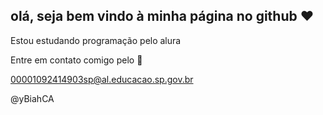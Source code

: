 ## olá, seja bem vindo à minha página no github ❤️

Estou estudando programação pelo alura 

Entre em contato comigo pelo 📧

00001092414903sp@al.educacao.sp.gov.br

@yBiahCA
